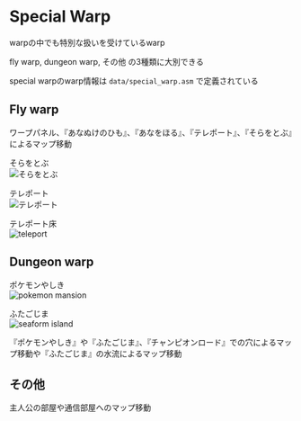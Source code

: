 # Special Warp

warpの中でも特別な扱いを受けているwarp

fly warp, dungeon warp, その他 の3種類に大別できる

special warpのwarp情報は `data/special_warp.asm` で定義されている

## Fly warp

ワープパネル、『あなぬけのひも』、『あなをほる』、『テレポート』、『そらをとぶ』によるマップ移動

そらをとぶ  
![そらをとぶ](https://imgur.com/8krS55b.gif)

テレポート  
![テレポート](https://imgur.com/61Qy0fW.gif)

テレポート床  
![teleport](https://imgur.com/RSlqEVW.gif)

## Dungeon warp

ポケモンやしき  
![pokemon mansion](https://imgur.com/SElCtgR.gif)

ふたごじま  
![seaform island](https://imgur.com/s5btejo.gif)

『ポケモンやしき』や『ふたごじま』、『チャンピオンロード』での穴によるマップ移動や『ふたごじま』の水流によるマップ移動

## その他

主人公の部屋や通信部屋へのマップ移動